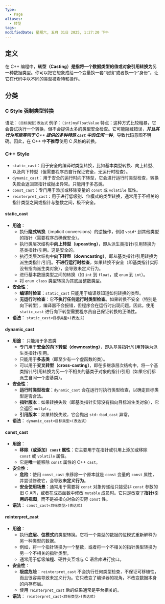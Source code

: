 ```yaml
---
Type:
  - Page
aliases:
  - 转型
tags: 
modifiedDate: 星期六, 五月 31日 2025, 1:27:20 下午
---
```


## 定义

在 C++ 编程中，**转型（Casting）**是指将一个数据类型的值或对象引用**转换为**另一种数据类型。你可以把它想象成给一个变量换一套“眼镜”或者换一个“身份”，让它在代码中以不同的类型被看待和操作。

## 分类

### C Style 强制类型转换

语法：`(目标类型)表达式` 例子：`(int)myFloatValue` 特点：这种方式比较粗暴，它会尝试执行一个转换，但不会提供太多的类型安全检查。它可能隐藏错误，***并且其行为可能等同于 C++ 提供的多种特殊 `cast` 中的任何一种***，导致代码意图不明确。因此，在 C++ 中**不推荐**使用 C 风格的转换。

### C++ Style

- `static_cast`：用于安全的编译时类型转换，比如基本类型转换、向上转型、以及向下转型（但需要程序员自行保证安全，无运行时检查）。
- `dynamic_cast`：用于安全的运行时向下转型，它会进行运行时类型检查，转换失败会返回空指针或抛出异常。只能用于多态类。
- `const_cast`：专门用于添加或移除变量的 `const` 或 `volatile` 属性。
- `reinterpret_cast`：用于进行低级别、位模式的类型转换，通常用于不相关的指针类型之间或指针与整数之间，极不安全。

#### static_cast

- **用途**：
    - 执行**隐式转换**（implicit conversions）的逆操作，例如 `void*` 到其他类型的指针（需要程序员确保安全）。
    - 执行类层次结构中**向上转型（upcasting）**，即从派生类指针/引用转换为基类指针/引用。这是安全的。
    - 执行类层次结构中**向下转型（downcasting）**，即从基类指针/引用转换为派生类指针/引用。**不进行运行时检查**，如果转换不安全（即基类指针实际没有指向派生类对象），会导致未定义行为。
    - 进行基本数据类型之间的转换（如 `int` 到 `float`，或 `enum` 到 `int`）。
    - 将 `enum class` 类型转换为其底层整数类型。
- **安全性**：
    - **编译时检查**：`static_cast` 只能用于编译器知道如何转换的类型。
    - **无运行时检查**：它**不执行任何运行时类型检查**。如果转换不安全（特别是向下转型），编译器不会报错，但程序会在运行时出现问题。因此，使用 `static_cast` 进行向下转型需要程序员自己保证转换的正确性。
- **语法**： `static_cast<目标类型>(表达式)`

#### dynamic_cast

- **用途**： 只能用于多态类
    - 专门用于**安全的向下转型（downcasting）**，即从基类指针/引用转换为派生类指针/引用。
    - 只能用于**多态类**（即至少有一个虚函数的类）。
    - 可以用于**交叉转型（cross-casting）**，即在多继承层次结构中，将一个基类指针/引用转换为另一个不相关的基类子对象的指针/引用（如果它们都派生自同一个虚基类）。
- **安全性**：
    - **运行时类型检查**：`dynamic_cast` 会在运行时执行类型检查，以确定目标类型是否合法。
    - **指针版本**：如果转换失败（即基类指针实际没有指向目标派生类对象），它会返回 `nullptr`。
    - **引用版本**：如果转换失败，它会抛出 `std::bad_cast` 异常。
- **语法**： `dynamic_cast<目标类型>(表达式)`

#### const_cast

- **用途**：
    - **移除（或添加）`const` 属性**：它主要用于在指针或引用上添加或移除 `const` 或 `volatile` 属性。
    - 它是**唯一**能移除 `const` 属性的 C++ `cast`。
- **安全性**：
    - **危险**：使用 `const_cast` 来移除一个原本就是 `const` 变量的 `const` 属性，并尝试修改它，会导致**未定义行为**。
    - **安全使用场景**：通常用于需要将 `const` 对象传递给只接受非 `const` 参数的旧 C API，或者在成员函数中修改 `mutable` 成员时。它只是改变了**指针/引用的视图**，而不是被指向对象的实际 `const` 性。
- **语法**： `const_cast<目标类型>(表达式)`

#### reinterpret_cast

- **用途**：
    - 执行**底层、位模式**的类型转换。它将一个类型的数据的位模式重新解释为另一种类型的数据。
    - 例如，将一个指针转换为一个整数，或者将一个不相关的指针类型转换为另一个不相关的指针类型。
    - 通常用于低级编程、硬件交互或与 C 语言库进行接口。
- **安全性**：
    - **极度危险**：`reinterpret_cast` 不会执行任何类型检查，不保证可移植性，而且很容易导致未定义行为。它只改变了编译器的视角，不改变数据本身的内存布局。
    - 使用 `reinterpret_cast` 后的结果通常是平台相关的。
- **语法**： `reinterpret_cast<目标类型>(表达式)`
